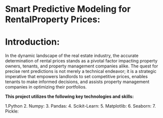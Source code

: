 # Smart Predictive Modeling for RentalProperty Prices:

# Introduction:
In the dynamic landscape of the real estate industry, the accurate determination of rental prices stands as a pivotal factor impacting property owners, tenants, and property management companies alike. The quest for precise rent predictions is not merely a technical endeavor; it is a strategic imperative that empowers landlords to set competitive prices, enables tenants to make informed decisions, and assists property management companies in optimizing their portfolios.

**This project utilizes the following key technologies and skills:**

1.Python 2. Numpy: 3. Pandas: 4. Scikit-Learn: 5. Matplotlib: 6. Seaborn: 7. Pickle: 
